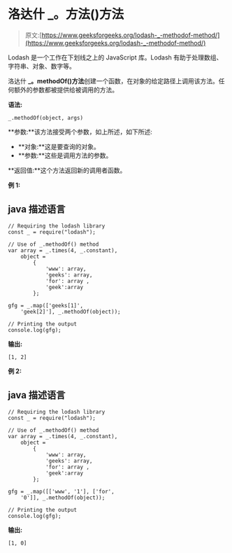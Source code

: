 # 洛达什 _。方法()方法

> 原文:[https://www.geeksforgeeks.org/lodash-_-methodof-method/](https://www.geeksforgeeks.org/lodash-_-methodof-method/)

Lodash 是一个工作在下划线之上的 JavaScript 库。Lodash 有助于处理数组、字符串、对象、数字等。

洛达什 **_。methodOf()方法**创建一个函数，在对象的给定路径上调用该方法。任何额外的参数都被提供给被调用的方法。

**语法:**

```
_.methodOf(object, args)

```

**参数:**该方法接受两个参数，如上所述，如下所述:

*   **对象:**这是要查询的对象。
*   **参数:**这些是调用方法的参数。

**返回值:**这个方法返回新的调用者函数。

**例 1:**

## java 描述语言

```
// Requiring the lodash library  
const _ = require("lodash");              

// Use of _.methodOf() method 
var array = _.times(4, _.constant),
    object = 
        { 
            'www': array, 
            'geeks': array, 
            'for': array ,
            'geek':array
        };

gfg = _.map(['geeks[1]', 
    'geek[2]'], _.methodOf(object));

// Printing the output  
console.log(gfg);
```

**输出:**

```
[1, 2]

```

**例 2:**

## java 描述语言

```
// Requiring the lodash library  
const _ = require("lodash");              

// Use of _.methodOf() method 
var array = _.times(4, _.constant),
    object = 
        { 
            'www': array, 
            'geeks': array, 
            'for': array ,
            'geek':array
        };

gfg = _.map([['www', '1'], ['for', 
    '0']], _.methodOf(object));

// Printing the output  
console.log(gfg);
```

**输出:**

```
[1, 0]

```